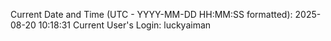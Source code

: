 Current Date and Time (UTC - YYYY-MM-DD HH:MM:SS formatted): 2025-08-20 10:18:31
Current User's Login: luckyaiman
